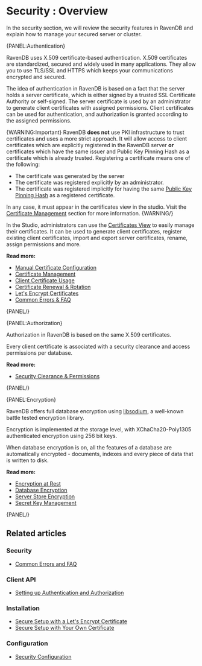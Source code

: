 # Security : Overview

In the security section, we will review the security features in RavenDB and explain how to manage your secured server or cluster.

{PANEL:Authentication}

RavenDB uses X.509 certificate-based authentication. 
X.509 certificates are standardized, secured and widely used in many applications. They allow you to use TLS/SSL and HTTPS which keeps your communications encrypted and secured.

The idea of authentication in RavenDB is based on a fact that the server holds a server certificate, which is either signed by a trusted SSL Certificate Authority or self-signed. The server certificate is used by an administrator to generate client certificates with assigned permissions. Client certificates can be used for authentication, and authorization is granted according to the assigned permissions.

{WARNING:Important}
RavenDB **does not** use PKI infrastructure to trust certificates and uses a more strict approach. It will allow access to client certificates which are explicitly registered in the RavenDB server **or** certificates which have the same issuer and Public Key Pinning Hash as a certificate which is already trusted.
Registering a certificate means one of the following:  

* The certificate was generated by the server
* The certificate was registered explicitly by an administrator. 
* The certificate was registered implicitly for having the same [Public Key Pinning Hash](authentication/certificate-renewal-and-rotation#implicit-trust-by-public-key-pinning-hash) as a registered certificate. 

In any case, it must appear in the certificates view in the studio. Visit the [Certificate Management](authentication/certificate-management) section for more information.
{WARNING/}

In the Studio, administrators can use the [Certificates View](../../server/security/authentication/certificate-configuration) to easily manage their certificates. It can be used to generate client certificates, register existing client certificates, import and export server certificates, rename, assign permissions and more.

**Read more:**

- [Manual Certificate Configuration](../../server/security/authentication/certificate-configuration)
- [Certificate Management](../../server/security/authentication/certificate-management)
- [Client Certificate Usage](../../server/security/authentication/client-certificate-usage)
- [Certificate Renewal & Rotation](../../server/security/authentication/certificate-renewal-and-rotation)
- [Let's Encrypt Certificates](../../server/security/authentication/lets-encrypt-certificates)
- [Common Errors & FAQ](../../server/security/common-errors-and-faq)

{PANEL/}

{PANEL:Authorization}

Authorization in RavenDB is based on the same X.509 certificates.

Every client certificate is associated with a security clearance and access permissions per database. 

**Read more:**

- [Security Clearance & Permissions](../../server/security/authorization/security-clearance-and-permissions)

{PANEL/}

{PANEL:Encryption}

RavenDB offers full database encryption using [libsodium](https://download.libsodium.org/doc/), a well-known battle tested encryption library. 

Encryption is implemented at the storage level, with XChaCha20-Poly1305 authenticated encryption using 256 bit keys. 

When database encryption is on, all the features of a database are automatically encrypted - documents, indexes and every piece of data that is written to disk.

**Read more:**

- [Encryption at Rest](../../server/security/encryption/encryption-at-rest)
- [Database Encryption](../../server/security/encryption/database-encryption)
- [Server Store Encryption](../../server/security/encryption/server-store-encryption)
- [Secret Key Management](../../server/security/encryption/secret-key-management)

{PANEL/}

## Related articles

### Security 

- [Common Errors and FAQ](../../server/security/common-errors-and-faq)

### Client API

- [Setting up Authentication and Authorization](../../client-api/setting-up-authentication-and-authorization)

### Installation

- [Secure Setup with a Let's Encrypt Certificate](../../start/installation/setup-wizard#secure-setup-with-a-let)
- [Secure Setup with Your Own Certificate](../../start/installation/setup-wizard#secure-setup-with-your-own-certificate)

### Configuration

- [Security Configuration](../../server/configuration/security-configuration)
